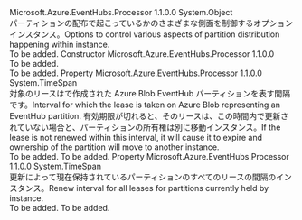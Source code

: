 <Type Name="PartitionManagerOptions" FullName="Microsoft.Azure.EventHubs.Processor.PartitionManagerOptions">
  <TypeSignature Language="C#" Value="public class PartitionManagerOptions" />
  <TypeSignature Language="ILAsm" Value=".class public auto ansi beforefieldinit PartitionManagerOptions extends System.Object" />
  <TypeSignature Language="DocId" Value="T:Microsoft.Azure.EventHubs.Processor.PartitionManagerOptions" />
  <TypeSignature Language="VB.NET" Value="Public Class PartitionManagerOptions" />
  <TypeSignature Language="F#" Value="type PartitionManagerOptions = class" />
  <AssemblyInfo>
    <AssemblyName>Microsoft.Azure.EventHubs.Processor</AssemblyName>
    <AssemblyVersion>1.1.0.0</AssemblyVersion>
  </AssemblyInfo>
  <Base>
    <BaseTypeName>System.Object</BaseTypeName>
  </Base>
  <Interfaces />
  <Docs>
    <summary>
            <span data-ttu-id="599b3-101">パーティションの配布で起こっているかのさまざまな側面を制御するオプション<see cref="T:Microsoft.Azure.EventHubs.Processor.EventProcessorHost" />インスタンス。</span><span class="sxs-lookup"><span data-stu-id="599b3-101">Options to control various aspects of partition distribution happening within <see cref="T:Microsoft.Azure.EventHubs.Processor.EventProcessorHost" /> instance.</span></span>
            </summary>
    <remarks>To be added.</remarks>
  </Docs>
  <Members>
    <Member MemberName=".ctor">
      <MemberSignature Language="C#" Value="public PartitionManagerOptions ();" />
      <MemberSignature Language="ILAsm" Value=".method public hidebysig specialname rtspecialname instance void .ctor() cil managed" />
      <MemberSignature Language="DocId" Value="M:Microsoft.Azure.EventHubs.Processor.PartitionManagerOptions.#ctor" />
      <MemberSignature Language="VB.NET" Value="Public Sub New ()" />
      <MemberType>Constructor</MemberType>
      <AssemblyInfo>
        <AssemblyName>Microsoft.Azure.EventHubs.Processor</AssemblyName>
        <AssemblyVersion>1.1.0.0</AssemblyVersion>
      </AssemblyInfo>
      <Parameters />
      <Docs>
        <summary>To be added.</summary>
        <remarks>To be added.</remarks>
      </Docs>
    </Member>
    <Member MemberName="LeaseDuration">
      <MemberSignature Language="C#" Value="public TimeSpan LeaseDuration { get; set; }" />
      <MemberSignature Language="ILAsm" Value=".property instance valuetype System.TimeSpan LeaseDuration" />
      <MemberSignature Language="DocId" Value="P:Microsoft.Azure.EventHubs.Processor.PartitionManagerOptions.LeaseDuration" />
      <MemberSignature Language="VB.NET" Value="Public Property LeaseDuration As TimeSpan" />
      <MemberSignature Language="F#" Value="member this.LeaseDuration : TimeSpan with get, set" Usage="Microsoft.Azure.EventHubs.Processor.PartitionManagerOptions.LeaseDuration" />
      <MemberType>Property</MemberType>
      <AssemblyInfo>
        <AssemblyName>Microsoft.Azure.EventHubs.Processor</AssemblyName>
        <AssemblyVersion>1.1.0.0</AssemblyVersion>
      </AssemblyInfo>
      <ReturnValue>
        <ReturnType>System.TimeSpan</ReturnType>
      </ReturnValue>
      <Docs>
        <summary>
            <span data-ttu-id="599b3-102">対象のリースはで作成された Azure Blob EventHub パーティションを表す間隔です。</span><span class="sxs-lookup"><span data-stu-id="599b3-102">Interval for which the lease is taken on Azure Blob representing an EventHub partition.</span></span>  <span data-ttu-id="599b3-103">有効期限が切れると、そのリースは、この時間内で更新されていない場合と、パーティションの所有権は別に移動<see cref="T:Microsoft.Azure.EventHubs.Processor.EventProcessorHost" />インスタンス。</span><span class="sxs-lookup"><span data-stu-id="599b3-103">If the lease is not renewed within this interval, it will cause it to expire and ownership of the partition will move to another <see cref="T:Microsoft.Azure.EventHubs.Processor.EventProcessorHost" /> instance.</span></span>
            </summary>
        <value>To be added.</value>
        <remarks>To be added.</remarks>
      </Docs>
    </Member>
    <Member MemberName="RenewInterval">
      <MemberSignature Language="C#" Value="public TimeSpan RenewInterval { get; set; }" />
      <MemberSignature Language="ILAsm" Value=".property instance valuetype System.TimeSpan RenewInterval" />
      <MemberSignature Language="DocId" Value="P:Microsoft.Azure.EventHubs.Processor.PartitionManagerOptions.RenewInterval" />
      <MemberSignature Language="VB.NET" Value="Public Property RenewInterval As TimeSpan" />
      <MemberSignature Language="F#" Value="member this.RenewInterval : TimeSpan with get, set" Usage="Microsoft.Azure.EventHubs.Processor.PartitionManagerOptions.RenewInterval" />
      <MemberType>Property</MemberType>
      <AssemblyInfo>
        <AssemblyName>Microsoft.Azure.EventHubs.Processor</AssemblyName>
        <AssemblyVersion>1.1.0.0</AssemblyVersion>
      </AssemblyInfo>
      <ReturnValue>
        <ReturnType>System.TimeSpan</ReturnType>
      </ReturnValue>
      <Docs>
        <summary>
            <span data-ttu-id="599b3-104">更新によって現在保持されているパーティションのすべてのリースの間隔の<see cref="T:Microsoft.Azure.EventHubs.Processor.EventProcessorHost" />インスタンス。</span><span class="sxs-lookup"><span data-stu-id="599b3-104">Renew interval for all leases for partitions currently held by <see cref="T:Microsoft.Azure.EventHubs.Processor.EventProcessorHost" /> instance.</span></span>
            </summary>
        <value>To be added.</value>
        <remarks>To be added.</remarks>
      </Docs>
    </Member>
  </Members>
</Type>